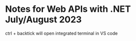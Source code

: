 # Notes for Web APIs with .NET July/August 2023

ctrl + backtick will open integrated terminal in VS code
